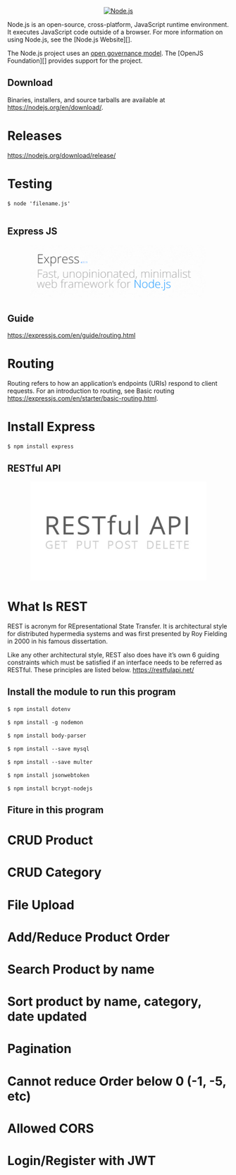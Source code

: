 <p align="center">
  <a href="https://nodejs.org/">
    <img
      alt="Node.js"
      src="https://nodejs.org/static/images/logo-light.svg"
      width="400"
    />
  </a>
</p>

Node.js is an open-source, cross-platform, JavaScript runtime environment. It
executes JavaScript code outside of a browser. For more information on using
Node.js, see the [Node.js Website][].

The Node.js project uses an [open governance model](./GOVERNANCE.md). The
[OpenJS Foundation][] provides support for the project.

## Download
Binaries, installers, and source tarballs are available at https://nodejs.org/en/download/.

# Releases
https://nodejs.org/download/release/

# Testing

```console
$ node 'filename.js'
```
```console

```
## Express JS

<p align="center">
  <a href="https://expressjs.com/">
    <img
      alt="expressjs.com"
      src="https://github.com/ahmadsiddiq-lang/rest-api/blob/master/upload/express.PNG"
      width="400"
    />
  </a>
</p>

## Guide
https://expressjs.com/en/guide/routing.html

# Routing
Routing refers to how an application’s endpoints (URIs) respond to client requests. For an introduction to routing, see Basic routing https://expressjs.com/en/starter/basic-routing.html.


# Install Express

```console
$ npm install express
```

## RESTful API

<p align="center">
  <a href="https://restfulapi.net/">
    <img
      alt="restfulapi.net"
      src="https://github.com/ahmadsiddiq-lang/rest-api/blob/master/upload/restful_api.jpg"
      width="400"
    />
  </a>
</p>

# What Is REST

REST is acronym for REpresentational State Transfer. It is architectural style for distributed hypermedia systems and was first presented by Roy Fielding in 2000 in his famous dissertation.

Like any other architectural style, REST also does have it’s own 6 guiding constraints which must be satisfied if an interface needs to be referred as RESTful. These principles are listed below. https://restfulapi.net/



## Install the module to run this program

```console
$ npm install dotenv
```
```console
$ npm install -g nodemon
```
```console
$ npm install body-parser
```
```console
$ npm install --save mysql
```
```console
$ npm install --save multer
```
```console
$ npm install jsonwebtoken
```
```console
$ npm install bcrypt-nodejs
```

## Fiture in this program

<!-- * [CRUD Product](#crud_product)
* [CRUD Category](#crud_category)
* [File Upload](#file_upload) -->

# CRUD Product
# CRUD Category
# File Upload
# Add/Reduce Product Order
# Search Product by name
# Sort product by name, category, date updated
# Pagination
# Cannot reduce Order below 0 (-1, -5, etc)
# Allowed CORS
# Login/Register with JWT
